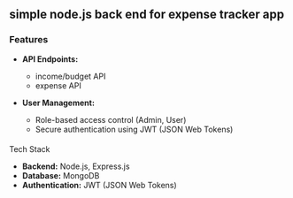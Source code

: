 ## simple node.js back end for expense tracker app
### Features
- **API Endpoints:**
  - income/budget API
  - expense API
    
- **User Management:**
  - Role-based access control (Admin, User)
  - Secure authentication using JWT (JSON Web Tokens)
    
####
Tech Stack
- **Backend:** Node.js, Express.js
- **Database:** MongoDB
- **Authentication:** JWT (JSON Web Tokens)